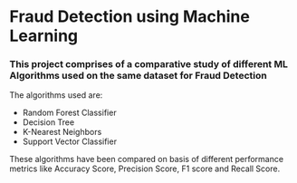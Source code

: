# Fraud Detection using Machine Learning

### This project comprises of a comparative study of different ML Algorithms used on the same dataset for Fraud Detection
The algorithms used are:
- Random Forest Classifier
- Decision Tree
- K-Nearest Neighbors
- Support Vector Classifier

These algorithms have been compared on basis of different performance metrics like Accuracy Score, Precision Score, F1 score and Recall Score. 
